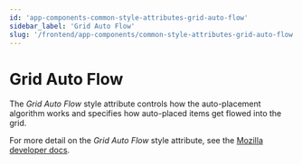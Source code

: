```yaml
---
id: 'app-components-common-style-attributes-grid-auto-flow'
sidebar_label: 'Grid Auto Flow'
slug: '/frontend/app-components/common-style-attributes-grid-auto-flow'
---
```

# Grid Auto Flow
The *Grid Auto Flow* style attribute controls how the auto-placement algorithm works and specifies how auto-placed items get flowed into the grid.

For more detail on the *Grid Auto Flow* style attribute, see the [Mozilla developer docs](https://developer.mozilla.org/en-US/docs/Web/CSS/grid-auto-flow).